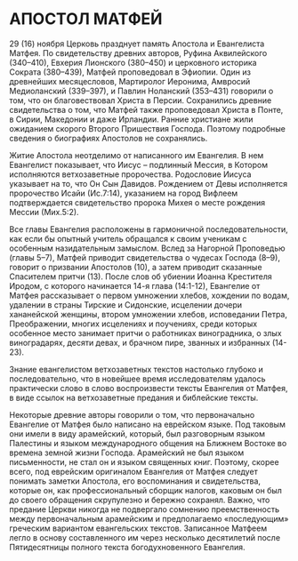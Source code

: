# АПОСТОЛ МАТФЕЙ

29 (16) ноября Церковь празднует память Апостола и Евангелиста Матфея. По свидетельству древних авторов, Руфина Аквилейского (340–410), Евхерия Лионского (380–450) и церковного историка Сократа (380–439), Матфей проповедовал в Эфиопии. Один из древнейших месяцесловов, Мартиролог Иеронима, Амвросий Медиоланский (339–397), и Павлин Ноланский (353–431) говорили о том, что он благовествовал Христа в Персии. Сохранились древние свидетельства о том, что Матфей также проповедовал Христа в Понте, в Сирии, Македонии и даже Ирландии. Ранние христиане жили ожиданием скорого Второго Пришествия Господа. Поэтому подробные сведения о биографиях Апостолов не сохранялись.

Житие Апостола неотделимо от написанного им Евангелия. В нем Евангелист показывает, что Иисус – подлинный Мессия, в Котором исполняются ветхозаветные пророчества. Родословие Иисуса указывает на то, что Он Сын Давидов. Рождением от Девы исполняется пророчество Исайи (Ис.7:14), указанием на город Вифлеем подтверждается свидетельство пророка Михея о месте рождения Мессии (Мих.5:2).

Все главы Евангелия расположены в гармоничной последовательности, как если бы опытный учитель обращался к своим ученикам с особенным назидательным замыслом. Вслед за Нагорной Проповедью (главы 5–7), Матфей приводит свидетельства о чудесах Господа (8–9), говорит о призвании Апостолов (10), а затем приводит сказанные Спасителем притчи (13). После слов об убиении Иоанна Крестителя Иродом, с которого начинается 14-я глава (14:1-12), Евангелие от Матфея рассказывает о первом умножении хлебов, хождении по водам, удалении в страны Тирские и Сидонские, исцелении дочери хананейской женщины, втором умножении хлебов, исповедании Петра, Преображении, многих исцелениях и поучениях, среди которых особенное место занимает притчи о работниках виноградника, о злых виноградарях, десяти девах, и брачном пире, званных и избранных (14-23).

Знание евангелистом ветхозаветных текстов настолько глубоко и последовательно, что в новейшее время исследователям удалось практически слово в слово воспроизвести тексты Евангелия от Матфея, в виде ссылок на ветхозаветные предания и библейские тексты.

Некоторые древние авторы говорили о том, что первоначально Евангелие от Матфея было написано на еврейском языке. Под таковым они имели в виду арамейский, который, был разговорным языком Палестины и языком международного общения на Ближнем Востоке во времена земной жизни Господа. Арамейский не был языком письменности, не стал он и языком священных книг. Поэтому, скорее всего, под еврейским оригиналом Евангелия от Матфея следует понимать заметки Апостола, его воспоминания и свидетельства, которые он, как профессиональный сборщик налогов, каковым он был до своего обращения скрупулезно и бережно сохранял. Важно, что предание Церкви никогда не подвергало сомнению преемственность между первоначальным арамейским и предполагаемо «последующим» греческим вариантом евангельских текстов. Записанное Матфеем легло в основу составленного им через несколько десятилетий после Пятидесятницы полного текста богодухновенного Евангелия.

